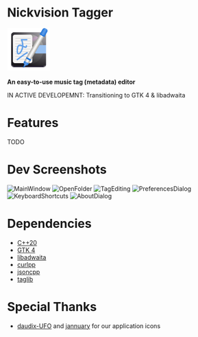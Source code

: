 # Nickvision Tagger
<img src="src/resources/org.nickvision.tagger.svg" width="100" height="100"/>

**An easy-to-use music tag (metadata) editor**

IN ACTIVE DEVELOPEMNT: Transitioning to GTK 4 & libadwaita

# Features
TODO

# Dev Screenshots
![MainWindow](https://user-images.githubusercontent.com/17648453/190164690-a20bac35-e5f9-4671-b9a5-457e25ab645a.png)
![OpenFolder](https://user-images.githubusercontent.com/17648453/191148587-aae0226b-95e2-4082-9274-a46ba981631a.png)
![TagEditing](https://user-images.githubusercontent.com/17648453/191411990-2fa0ebdb-ff16-4f37-88cd-720a8ad8f297.png)
![PreferencesDialog](https://user-images.githubusercontent.com/17648453/190164715-7bd09f81-7747-40bf-902b-ffcf7353bbd2.png)
![KeyboardShortcuts](https://user-images.githubusercontent.com/17648453/191412002-b3d14eb4-13ec-45ea-a364-ea56404fbf5c.png)
![AboutDialog](https://user-images.githubusercontent.com/17648453/190164747-22f029fd-239f-4665-b5c7-f5c72fcfb79f.png)

# Dependencies
- [C++20](https://en.cppreference.com/w/cpp/20)
- [GTK 4](https://www.gtk.org/)
- [libadwaita](https://gnome.pages.gitlab.gnome.org/libadwaita/)
- [curlpp](http://www.curlpp.org/)
- [jsoncpp](https://github.com/open-source-parsers/jsoncpp)
- [taglib](https://taglib.org/)

# Special Thanks
- [daudix-UFO](https://github.com/daudix-UFO) and [jannuary](https://github.com/jannuary) for our application icons

